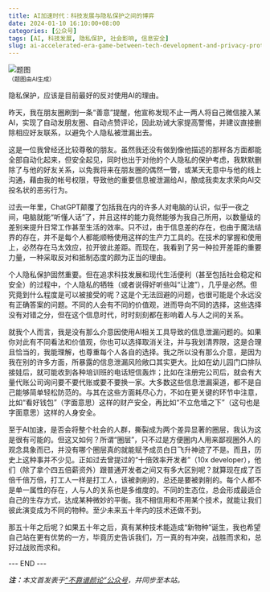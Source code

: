 ```yaml
---
title: AI加速时代：科技发展与隐私保护之间的博弈
date: 2024-01-10 16:10:00+08:00
categories: [公众号]
tags: [AI, 科技发展, 隐私保护, 社会影响, 信息安全]
slug: ai-accelerated-era-game-between-tech-development-and-privacy-protection
---
```


<div class="p-3 text-center">
  <img class="img-fluid" src="/images/2024/0110/01.png" alt="题图" style="max-width:640px">
  <div><small>（题图由AI生成）</small></div>
</div>

隐私保护，应该是目前最好的反对使用AI的理由。

昨天，我在朋友圈刷到一条“善意”提醒，他宣称发现不止一两人将自己微信接入某AI，实现了自动发朋友圈、自动点赞评论，因此劝诫大家提高警惕，并建议直接删除相应好友联系，以避免个人隐私被泄漏出去。

这是一位我曾经还比较尊敬的朋友。虽然我还没有做到像他描述的那样各方面都能全部自动化起来，但安全起见，同时也出于对他的个人隐私的保护考虑，我默默删除了与他的好友关系，以免我将来在朋友圈的偶然一瞥，或某天无意中与他的线上沟通，藉由我的帐号权限，导致他的重要信息被泄漏给AI，酿成我卖友求荣向AI交投名状的恶劣行为。

过去一年里，ChatGPT颠覆了包括我在内的许多人对电脑的认识，似乎一夜之间，电脑就能“听懂人话”了，并且这样的能力竟然能够为我自己所用，以数量级的差别来提升日常工作甚至生活的效率。只不过，由于信息差的存在，也由于魔法结界的存在，并不是每个人都能顺畅使用这样的生产力工具的。在技术的掌握和使用上，必然存在马太效应，拉开彼此差距。而现在，我看到了另一种拉开差距的重要力量，一种采取反对和抵制态度的颇为正当的理由。

个人隐私保护固然重要。但在追求科技发展和现代生活便利（甚至包括社会稳定和安全）的过程中，个人隐私的牺牲（或者说得好听些叫“让渡”），几乎是必然。但究竟到什么程度是可以被接受的呢？这是个无法回避的问题，也很可能是个永远没有正确答案的问题。不同的人会有不同的价值观，进而导向不同的选择，这些选择没有对错之分，但在这个信息时代，时时刻刻都在影响着人与人之间的关系。

就我个人而言，我是没有那么介意因使用AI相关工具导致的信息泄漏问题的。如果你对此有不同看法和价值观，你也可以选择取消关注，并与我划清界限，这是合理且恰当的，我能理解，也尊重每个人各自的选择。我之所以没有那么介意，是因为我在别的许多方面，所暴露的信息泄漏风险敞口其实更大。比如在幼儿园门口排队接娃后，就可能收到各种培训班的电话短信轰炸；比如在注册完公司后，就会有大量代账公司询问要不要代账或要不要换一家。大多数这些信息泄漏渠道，都不是自己能够简单轻松防范的。与其在这些方面耗尽心力，不如在更关键的环节中注意，比如“看好钱包”（字面意思）这样的财产安全，再比如“不立危墙之下”（这句也是字面意思）这样的人身安全。

至于AI加速，是否会将整个社会的人群，撕裂成为两个差异显著的圈层，我认为这是很有可能的。但这又如何？所谓“圈层”，只不过是方便圈内人用来鄙视圈外人的观念具象而已，并没有哪个圈层真的就能赋予成员白日飞升神迹了不是。而且，历史上这种事并不少见。正如过去曾提过的“十倍效率开发者”（10x developer），他们（除了拿个四五倍薪资外）跟普通开发者之间又有多大区别呢？就算现在成了百倍千倍万倍，打工人一样是打工人，该被剥削的，总还是要被剥削的。每个人都不是单一属性的存在，人与人的关系也是多维度的。不同的生态位，总会形成最适合自己的生存方式，达成某种微妙的平衡。我不相信用和不用某个技术，就能让我们彼此演变成为不同的物种。至少未来五十年内的技术还做不到。

那五十年之后呢？如果五十年之后，真有某种技术能造成“新物种”诞生，我也希望自己站在更有优势的一方，毕竟历史告诉我们，万一真的有冲突，战胜而求和，总好过战败而求和。

<div class="p-5 text-center">--- END ---</div>

<i><b>注：</b>本文首发表于[“不靠谱颜论”公众号](https://mp.weixin.qq.com/s/FNu2EtRGtXyhORAuT8a8jA)，并同步至本站。</i>
